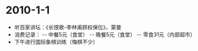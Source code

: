 2010-1-1
========

* 听百家讲坛：《长恨歌-李林甫顾权保位》，蒙曼
* 消费记录：
-- 中餐5元（食堂）
-- 晚餐5元（食堂）
-- 零食31元（内部超市）
* 下午进行国际象棋训练（悔棋不少）
